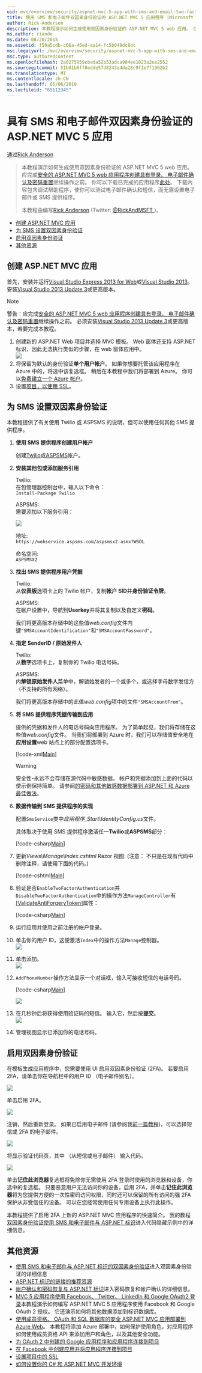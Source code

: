 ```yaml
---
uid: mvc/overview/security/aspnet-mvc-5-app-with-sms-and-email-two-factor-authentication
title: 使用 SMS 和电子邮件双因素身份验证的 ASP.NET MVC 5 应用程序 |Microsoft Docs
author: Rick-Anderson
description: 本教程演示如何生成使用双因素身份验证的 ASP.NET MVC 5 web 应用。 应完成与创建安全的 ASP.NET MVC 5 web 应用...
ms.author: riande
ms.date: 08/20/2015
ms.assetid: f50a5cdb-c06a-46ed-aa14-fc5b049dc8dc
msc.legacyurl: /mvc/overview/security/aspnet-mvc-5-app-with-sms-and-email-two-factor-authentication
msc.type: authoredcontent
ms.openlocfilehash: 2a0275959cbada52b53adca984ee1023a2ee2552
ms.sourcegitcommit: 51b01b6ff8edde57d8243e4da28c9f1e7f1962b2
ms.translationtype: MT
ms.contentlocale: zh-CN
ms.lasthandoff: 05/06/2019
ms.locfileid: "65112345"
---
```

# <a name="aspnet-mvc-5-app-with-sms-and-email-two-factor-authentication"></a>具有 SMS 和电子邮件双因素身份验证的 ASP.NET MVC 5 应用

通过[Rick Anderson]((https://twitter.com/RickAndMSFT))

> 本教程演示如何生成使用双因素身份验证的 ASP.NET MVC 5 web 应用。 应完成[安全的 ASP.NET MVC 5 web 应用程序创建具有登录、 电子邮件确认及密码重置](create-an-aspnet-mvc-5-web-app-with-email-confirmation-and-password-reset.md)继续操作之前。 你可以下载已完成的应用程序[此处](https://code.msdn.microsoft.com/MVC-5-with-2FA-email-8f26d952)。 下载内容包含调试帮助程序，使你可以测试电子邮件确认和短信，而无需设置电子邮件或 SMS 提供程序。
> 
> 本教程由编写[Rick Anderson](https://blogs.msdn.com/rickAndy) (Twitter: [ @RickAndMSFT ](https://twitter.com/RickAndMSFT) )。

- [创建 ASP.NET MVC 应用](#createMvc)
- [为 SMS 设置双因素身份验证](#SMS)
- [启用双因素身份验证](#enable2)
- [其他资源](#addRes)

<a id="createMvc"></a>
## <a name="create-an-aspnet-mvc-app"></a>创建 ASP.NET MVC 应用

首先，安装并运行[Visual Studio Express 2013 for Web](https://go.microsoft.com/fwlink/?LinkId=299058)或[Visual Studio 2013](https://go.microsoft.com/fwlink/?LinkId=306566)。 安装[Visual Studio 2013 Update 3](https://go.microsoft.com/fwlink/?LinkId=390465)或更高版本。

> [!NOTE]
> 警告：应完成[安全的 ASP.NET MVC 5 web 应用程序创建具有登录、 电子邮件确认及密码重置](create-an-aspnet-mvc-5-web-app-with-email-confirmation-and-password-reset.md)继续操作之前。 必须安装[Visual Studio 2013 Update 3](https://go.microsoft.com/fwlink/?LinkId=390465)或更高版本，若要完成本教程。

1. 创建新的 ASP.NET Web 项目并选择 MVC 模板。 Web 窗体还支持 ASP.NET 标识，因此无法执行类似的步骤，在 web 窗体应用中。  
    ![](aspnet-mvc-5-app-with-sms-and-email-two-factor-authentication/_static/image1.png)
2. 将保留为默认的身份验证**单个用户帐户**。 如果你想要托管该应用程序在 Azure 中的，将选中该复选框。 稍后在本教程中我们将部署到 Azure。 你可以[免费建立一个 Azure 帐户](https://azure.microsoft.com/pricing/free-trial/?WT.mc_id=A261C142F)。
3. 设置[项目，以使用 SSL](create-an-aspnet-mvc-5-app-with-facebook-and-google-oauth2-and-openid-sign-on.md)。

<a id="SMS"></a>
## <a name="set-up-sms-for-two-factor-authentication"></a>为 SMS 设置双因素身份验证

本教程提供了有关使用 Twilio 或 ASPSMS 的说明，但可以使用任何其他 SMS 提供程序。

1. **使用 SMS 提供程序创建用户帐户**  
  
   创建[Twilio](https://www.twilio.com/try-twilio)或[ASPSMS](https://www.aspsms.com/asp.net/identity/testcredits/)帐户。
2. **安装其他包或添加服务引用**  
  
   Twilio:  
   在包管理器控制台中，输入以下命令：  
    `Install-Package Twilio`  
  
   ASPSMS:  
   需要添加以下服务引用：  
  
    ![](aspnet-mvc-5-app-with-sms-and-email-two-factor-authentication/_static/image2.png)  
  
   地址:  
    `https://webservice.aspsms.com/aspsmsx2.asmx?WSDL`  
  
   命名空间:  
    `ASPSMSX2`
3. **找出 SMS 提供程序用户凭据**  
  
   Twilio:  
   从**仪表板**选项卡上的 Twilio 帐户，复制**帐户 SID**并**身份验证令牌**。  
  
   ASPSMS:  
   在帐户设置中，导航到**Userkey**并将其复制以及自定义**密码**。  
  
   我们将更高版本存储中的这些值*web.config*文件内键`"SMSAccountIdentification"`和`"SMSAccountPassword"`。
4. **指定 SenderID / 原始发件人**  
  
   Twilio:  
   从**数字**选项卡上，复制你的 Twilio 电话号码。  
  
   ASPSMS:  
   内**解锁原始发件人**菜单中，解锁始发者的一个或多个，或选择字母数字发信方 （不支持的所有网络）。  
  
   我们将更高版本存储中的此值*web.config*项中的文件`"SMSAccountFrom"`。
5. **将 SMS 提供程序凭据传输到应用**  
  
   提供的凭据和发件人的电话号码向应用程序。 为了简单起见，我们将存储在这些值*web.config*文件。 当我们将部署到 Azure 时，我们可以存储值安全地在**应用设置**web 站点上的部分配置选项卡。 

    [!code-xml[Main](aspnet-mvc-5-app-with-sms-and-email-two-factor-authentication/samples/sample1.xml?highlight=8-10)]

    > [!WARNING]
    > 安全性-永远不会存储在源代码中敏感数据。 帐户和凭据添加到上面的代码以使示例保持简单。 请参阅[的密码和其他敏感数据部署到 ASP.NET 和 Azure 最佳做法](../../../identity/overview/features-api/best-practices-for-deploying-passwords-and-other-sensitive-data-to-aspnet-and-azure.md)。
6. **数据传输到 SMS 提供程序的实现**  
  
   配置`SmsService`类中*应用程序\_Start\IdentityConfig.cs*文件。  
  
   具体取决于使用 SMS 提供程序激活任一**Twilio**或**ASPSMS**部分： 

    [!code-csharp[Main](aspnet-mvc-5-app-with-sms-and-email-two-factor-authentication/samples/sample2.cs)]
7. 更新*Views\Manage\Index.cshtml* Razor 视图: (注意： 不只是在现有代码中删除注释，请使用下面的代码。)  

    [!code-cshtml[Main](aspnet-mvc-5-app-with-sms-and-email-two-factor-authentication/samples/sample3.cshtml?highlight=29-66)]
8. 验证是否`EnableTwoFactorAuthentication`并`DisableTwoFactorAuthentication`中的操作方法`ManageController`有[[ValidateAntiForgeryToken]](https://msdn.microsoft.com/library/system.web.mvc.validateantiforgerytokenattribute(v=vs.118).aspx)属性：  

    [!code-csharp[Main](aspnet-mvc-5-app-with-sms-and-email-two-factor-authentication/samples/sample4.cs?highlight=3,16)]
9. 运行应用并使用之前注册的帐户登录。
10. 单击你的用户 ID，这便激活`Index`中的操作方法`Manage`控制器。  
    ![](aspnet-mvc-5-app-with-sms-and-email-two-factor-authentication/_static/image3.png)
11. 单击添加。  
    ![](aspnet-mvc-5-app-with-sms-and-email-two-factor-authentication/_static/image4.png)
12. `AddPhoneNumber`操作方法显示一个对话框，输入可接收短信的电话号码。

    [!code-csharp[Main](aspnet-mvc-5-app-with-sms-and-email-two-factor-authentication/samples/sample5.cs)]

    ![](aspnet-mvc-5-app-with-sms-and-email-two-factor-authentication/_static/image5.png)
13. 在几秒钟后将获得使用验证码的短信。 输入它，然后按**提交**。  
    ![](aspnet-mvc-5-app-with-sms-and-email-two-factor-authentication/_static/image6.png)
14. 管理视图显示已添加你的电话号码。

<a id="enable2"></a>
## <a name="enable-two-factor-authentication"></a>启用双因素身份验证

在模板生成应用程序中，您需要使用 UI 启用双因素身份验证 (2FA)。 若要启用 2FA，请单击你在导航栏中的用户 ID （电子邮件别名）。

![](aspnet-mvc-5-app-with-sms-and-email-two-factor-authentication/_static/image7.png)

单击启用 2FA。

![](aspnet-mvc-5-app-with-sms-and-email-two-factor-authentication/_static/image8.png)

注销，然后重新登录。 如果已启用电子邮件 (请参阅我[前一篇教程](../../../identity/overview/features-api/account-confirmation-and-password-recovery-with-aspnet-identity.md))，可以选择短信或 2FA 的电子邮件。

![](aspnet-mvc-5-app-with-sms-and-email-two-factor-authentication/_static/image9.png)

将显示验证代码页，其中 （从短信或电子邮件） 输入代码。

![](aspnet-mvc-5-app-with-sms-and-email-two-factor-authentication/_static/image10.png)

单击**记住此浏览器**复选框将免除你无需使用 2FA 登录时使用的浏览器和设备，你选中的复选框。 只要恶意用户无法访问你的设备，启用 2FA，并单击**记住此浏览器**将为您提供方便的一次性密码访问权限，同时还可以保留的所有访问的强 2FA 保护从非受信任的设备。 可以在您经常使用任何专用设备上执行此操作。

本教程提供了启用 2FA 上新的 ASP.NET MVC 应用程序的快速简介。 我的教程[双因素身份验证使用 SMS 和电子邮件与 ASP.NET 标识](../../../identity/overview/features-api/two-factor-authentication-using-sms-and-email-with-aspnet-identity.md)进入代码隐藏示例中的详细信息。

<a id="addRes"></a>
## <a name="additional-resources"></a>其他资源

- [使用 SMS 和电子邮件与 ASP.NET 标识的双因素身份验证](../../../identity/overview/features-api/two-factor-authentication-using-sms-and-email-with-aspnet-identity.md)进入双因素身份验证的详细信息
- [ASP.NET 标识的链接的推荐资源](../../../identity/overview/getting-started/aspnet-identity-recommended-resources.md)
- [帐户确认和密码恢复与 ASP.NET 标识](../../../identity/overview/features-api/account-confirmation-and-password-recovery-with-aspnet-identity.md)进入密码恢复和帐户确认的详细信息。
- [MVC 5 应用程序使用 Facebook、 Twitter、 LinkedIn 和 Google OAuth2 登录](create-an-aspnet-mvc-5-app-with-facebook-and-google-oauth2-and-openid-sign-on.md)本教程演示如何编写 ASP.NET MVC 5 应用程序使用 Facebook 和 Google OAuth 2 授权。 它还演示如何将其他数据添加到标识数据库。
- [使用成员资格、 OAuth 和 SQL 数据库的安全 ASP.NET MVC 应用部署到 Azure Web](https://docs.microsoft.com/aspnet/core/security/authorization/secure-data)。 本教程将添加 Azure 部署中，如何保护使用角色，对应用程序如何使用成员资格 API 来添加用户和角色，以及其他安全功能。
- [为 OAuth 2 中创建的 Google 应用程序和应用程序连接到项目](create-an-aspnet-mvc-5-app-with-facebook-and-google-oauth2-and-openid-sign-on.md#goog)
- [在 Facebook 中创建应用并将应用程序连接到项目](create-an-aspnet-mvc-5-app-with-facebook-and-google-oauth2-and-openid-sign-on.md#fb)
- [设置项目中的 SSL](create-an-aspnet-mvc-5-app-with-facebook-and-google-oauth2-and-openid-sign-on.md#ssl)
- [如何设置你的 C# 和 ASP.NET MVC 开发环境](https://www.twilio.com/docs/usage/tutorials/how-to-set-up-your-csharp-and-asp-net-mvc-development-environment)
